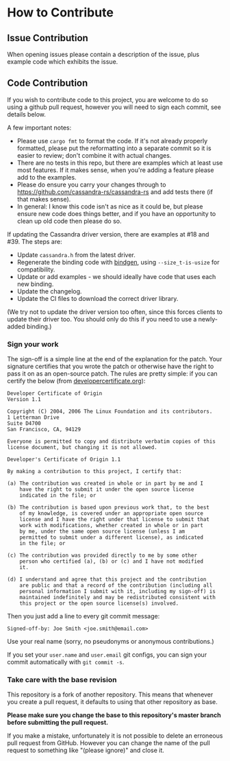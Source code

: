 # How to Contribute

## Issue Contribution
When opening issues please contain a description of the issue, plus example
code which exhibits the issue.

## Code Contribution
If you wish to contribute code to this project, you are welcome to do so
using a github pull request, however you will need to sign each commit,
see details below.

A few important notes:

* Please use `cargo fmt` to format the code. If it's not already properly
  formatted, please put the reformatting into a separate commit so it is
  easier to review; don't combine it with actual changes.
* There are no tests in this repo, but there are examples which at least
  use most features. If it makes sense, when you're adding a feature please
  add to the examples.
* Please do ensure you carry your changes through to https://github.com/cassandra-rs/cassandra-rs
  and add tests there (if that makes sense).
* In general: I know this code isn't as nice as it could be, but please ensure
  new code does things better, and if you have an opportunity to clean up old
  code then please do so.

If updating the Cassandra driver version, there are examples at #18 and #39. The steps are:
  * Update `cassandra.h` from the latest driver.
  * Regenerate the binding code with [bindgen](https://rust-lang.github.io/rust-bindgen/),
    using `--size_t-is-usize` for compatibility.
  * Update or add examples - we should ideally have code that uses each new binding.
  * Update the changelog.
  * Update the CI files to download the correct driver library.

(We try not to update the driver version too often, since this forces clients
to update their driver too. You should only do this if you need to use a
newly-added binding.)

### Sign your work

The sign-off is a simple line at the end of the explanation for the patch. Your
signature certifies that you wrote the patch or otherwise have the right to pass
it on as an open-source patch. The rules are pretty simple: if you can certify
the below (from [developercertificate.org](http://developercertificate.org/)):

```
Developer Certificate of Origin
Version 1.1

Copyright (C) 2004, 2006 The Linux Foundation and its contributors.
1 Letterman Drive
Suite D4700
San Francisco, CA, 94129

Everyone is permitted to copy and distribute verbatim copies of this
license document, but changing it is not allowed.

Developer's Certificate of Origin 1.1

By making a contribution to this project, I certify that:

(a) The contribution was created in whole or in part by me and I
    have the right to submit it under the open source license
    indicated in the file; or

(b) The contribution is based upon previous work that, to the best
    of my knowledge, is covered under an appropriate open source
    license and I have the right under that license to submit that
    work with modifications, whether created in whole or in part
    by me, under the same open source license (unless I am
    permitted to submit under a different license), as indicated
    in the file; or

(c) The contribution was provided directly to me by some other
    person who certified (a), (b) or (c) and I have not modified
    it.

(d) I understand and agree that this project and the contribution
    are public and that a record of the contribution (including all
    personal information I submit with it, including my sign-off) is
    maintained indefinitely and may be redistributed consistent with
    this project or the open source license(s) involved.
```

Then you just add a line to every git commit message:

    Signed-off-by: Joe Smith <joe.smith@email.com>

Use your real name (sorry, no pseudonyms or anonymous contributions.)

If you set your `user.name` and `user.email` git configs, you can sign your
commit automatically with `git commit -s`.

### Take care with the base revision

This repository is a fork of another repository. This means that whenever
you create a pull request, it defaults to using that other repository as
base.

**Please make sure you change the base to this repository's master branch
before submitting the pull request.**

If you make a mistake, unfortunately it is not possible to delete an
erroneous pull request from GitHub. However you can change the name
of the pull request to something like "(please ignore)" and close it.
